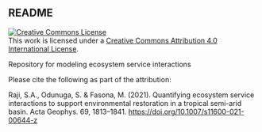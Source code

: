 ## README

<a rel="license" href="http://creativecommons.org/licenses/by/4.0/"><img alt="Creative Commons License" style="border-width:0" src="https://i.creativecommons.org/l/by/4.0/88x31.png" /></a><br />This work is licensed under a <a rel="license" href="http://creativecommons.org/licenses/by/4.0/">Creative Commons Attribution 4.0 International License</a>.


Repository for modeling ecosystem service interactions

Please cite the following as part of the attribution:

Raji, S.A., Odunuga, S. & Fasona, M. (2021). Quantifying ecosystem service interactions to support environmental restoration in a tropical semi-arid basin. Acta Geophys. 69, 1813–1841. https://doi.org/10.1007/s11600-021-00644-z